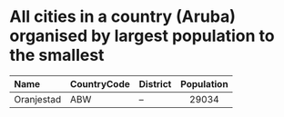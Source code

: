 # All cities in a country (Aruba) organised by largest population to the smallest

| Name | CountryCode | District | Population |
| :--- | :--- | :--- | :---: |
|Oranjestad|ABW|–|29034|
